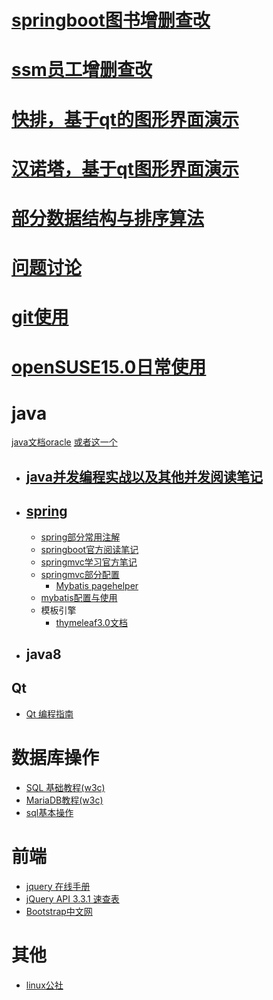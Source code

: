 
# [springboot图书增删查改](https://github.com/caiandong/springboot_ssud)
# [ssm员工增删查改](https://github.com/caiandong/my_ssud)
# [快排，基于qt的图形界面演示](https://github.com/caiandong/kuaipai)
# [汉诺塔，基于qt图形界面演示](https://github.com/caiandong/hannuota)
# [部分数据结构与排序算法](https://github.com/caiandong/datastructures)
# [问题讨论](talking_wenti.md)
# [git使用](use_git.md)
# [openSUSE15.0日常使用](/openSUSE15.0/MD.md)
# java

[java文档oracle](https://docs.oracle.com/en/java/) 
[或者这一个](https://docs.oracle.com/javase/tutorial/)
    
   * ## [java并发编程实战以及其他并发阅读笔记](java/并发.md)
   
   * ## [spring](https://spring.io)
     * [spring部分常用注解](java/spring_annotations.md)
     * [springboot官方阅读笔记](java/springboot_read.md)
     * [springmvc学习官方笔记](java/springMVC/one.md)
     * [springmvc部分配置](java/springMVC/MD.md)
       * [Mybatis pagehelper](https://github.com/pagehelper/pagehelper-spring-boot)
     * [mybatis配置与使用](java/mybatis/mybatis.md)
     * 模板引擎
       * [thymeleaf3.0文档](https://www.thymeleaf.org/doc/tutorials/3.0/usingthymeleaf.html)
   * ## java8
## Qt
  * [Qt 编程指南](https://qtguide.ustclug.org)
   
# 数据库操作
   * [SQL 基础教程(w3c)](http://www.w3school.com.cn/sql)
   * [MariaDB教程(w3c)](https://www.w3cschool.cn/mariadb)
   * [sql基本操作](/sql/sql基本操作)
# 前端
  * [jquery 在线手册](http://hemin.cn/jq)
  * [jQuery API 3.3.1 速查表](http://jquery.cuishifeng.cn)
  * [Bootstrap中文网](http://www.bootcss.com)
# 其他
  * [linux公社](https://linux.linuxidc.com)
